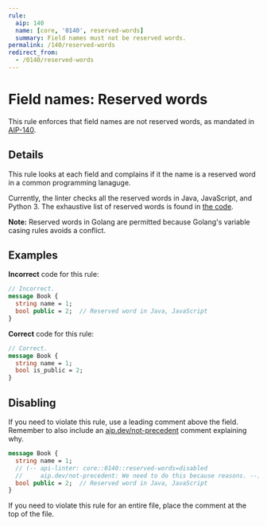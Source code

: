 ```yaml
---
rule:
  aip: 140
  name: [core, '0140', reserved-words]
  summary: Field names must not be reserved words.
permalink: /140/reserved-words
redirect_from:
  - /0140/reserved-words
---
```


# Field names: Reserved words

This rule enforces that field names are not reserved words, as mandated in
[AIP-140][].

## Details

This rule looks at each field and complains if it the name is a reserved word
in a common programming lanaguge.

Currently, the linter checks all the reserved words in Java, JavaScript, and
Python 3. The exhaustive list of reserved words is found in [the code][].

**Note:** Reserved words in Golang are permitted because Golang's variable
casing rules avoids a conflict.

## Examples

**Incorrect** code for this rule:

```proto
// Incorrect.
message Book {
  string name = 1;
  bool public = 2;  // Reserved word in Java, JavaScript
}
```

**Correct** code for this rule:

```proto
// Correct.
message Book {
  string name = 1;
  bool is_public = 2;
}
```

## Disabling

If you need to violate this rule, use a leading comment above the field.
Remember to also include an [aip.dev/not-precedent][] comment explaining why.

```proto
message Book {
  string name = 1;
  // (-- api-linter: core::0140::reserved-words=disabled
  //     aip.dev/not-precedent: We need to do this because reasons. --)
  bool public = 2;  // Reserved word in Java, JavaScript
}
```

If you need to violate this rule for an entire file, place the comment at the
top of the file.

<!-- prettier-ignore-start -->
[aip-140]: https://aip.dev/140
[aip.dev/not-precedent]: https://aip.dev/not-precedent
[the code]: https://github.com/googleapis/api-linter/blob/main/rules/aip0140/reserved_words.go
<!-- prettier-ignore-end -->
